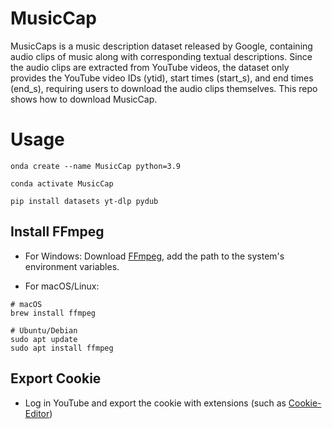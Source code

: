 # MusicCap
MusicCaps is a music description dataset released by Google, containing audio clips of music along with corresponding textual descriptions. Since the audio clips are extracted from YouTube videos, the dataset only provides the YouTube video IDs (ytid), start times (start_s), and end times (end_s), requiring users to download the audio clips themselves. This repo shows how to download MusicCap.


# Usage

```install
onda create --name MusicCap python=3.9

conda activate MusicCap

pip install datasets yt-dlp pydub
```


## Install FFmpeg
- For Windows:
Download [FFmpeg](https://ffmpeg.org/download.html), add the path to the system's environment variables.

- For macOS/Linux:
```install
# macOS
brew install ffmpeg

# Ubuntu/Debian
sudo apt update
sudo apt install ffmpeg
```

## Export Cookie
- Log in YouTube and export the cookie with extensions (such as [Cookie-Editor](https://chromewebstore.google.com/detail/cookie-editor/hlkenndednhfkekhgcdicdfddnkalmdm))
